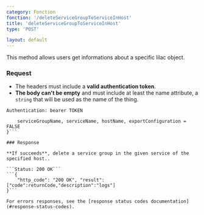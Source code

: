 ```yaml
---
category: Fonction
fonction: '/deleteServiceGroupToServiceInHost'
title: 'deleteServiceGroupToServiceInHost'
type: 'POST'

layout: default
---
```


This method allows users get informations about a specific lilac object.

### Request

* The headers must include a **valid authentication token**.
* **The body can't be empty** and must include at least the name attribute, a `string` that will be used as the name of the thing.

```Authentication: bearer TOKEN```
```{
    serviceGroupName, serviceName, hostName, exportConfiguration = FALSE
}```

### Response

**If succeeds**, delete a service group in the given service of the specified host..

```Status: 200 OK```
```{
    "http_code": "200 OK", "result": ["code":returnCode,"description":"logs"]
}```

For errors responses, see the [response status codes documentation](#response-status-codes).